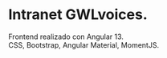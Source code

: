 # Intranet GWLvoices.

Frontend realizado con Angular 13. \
CSS, Bootstrap, Angular Material, MomentJS.
